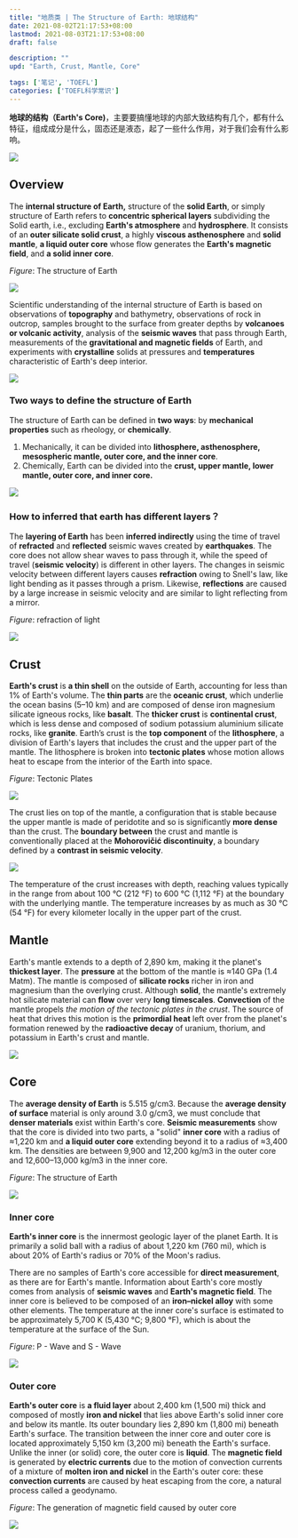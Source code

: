 ```yaml
---
title: "地质类 | The Structure of Earth: 地球结构"
date: 2021-08-02T21:17:53+08:00
lastmod: 2021-08-03T21:17:53+08:00
draft: false

description: ""
upd: "Earth, Crust, Mantle, Core"

tags: ['笔记', 'TOEFL']
categories: ['TOEFL科学常识']
---
```


**地球的结构（Earth's Core)**，主要要搞懂地球的内部大致结构有几个，都有什么特征，组成成分是什么，固态还是液态，起了一些什么作用，对于我们会有什么影响。

![](https://cdn.jsdelivr.net/gh/henrywu97/FigBed@master/2021/EarthStructure.jpg)

## Overview

The **internal structure of Earth,** structure of the **solid Earth**, or simply structure of Earth refers to **concentric spherical layers** subdividing the Solid earth, i.e., excluding **Earth's atmosphere** and **hydrosphere**. It consists of an **outer silicate solid crust**, a highly **viscous asthenosphere** and **solid mantle**, **a liquid outer core** whose flow generates the **Earth's magnetic field**, and **a solid inner core**.

*Figure*: The structure of Earth

![](https://cdn.jsdelivr.net/gh/henrywu97/FigBed@master/2021/CompositionalLayers.jpg)

Scientific understanding of the internal structure of Earth is based on observations of **topography** and bathymetry, observations of rock in outcrop, samples brought to the surface from greater depths by **volcanoes or volcanic activity**, analysis of the **seismic waves** that pass through Earth, measurements of the **gravitational and magnetic fields** of Earth, and experiments with **crystalline** solids at pressures and **temperatures** characteristic of Earth's deep interior.

![](https://cdn.jsdelivr.net/gh/henrywu97/FigBed@master/2021/SeismicWaves.jpg)

### Two ways to define the structure of Earth

The structure of Earth can be defined in **two ways**: by **mechanical properties** such as rheology, or **chemically**.

1. Mechanically, it can be divided into **lithosphere, asthenosphere, mesospheric mantle, outer core, and the inner core**.
2. Chemically, Earth can be divided into the **crust, upper mantle, lower mantle, outer core, and inner core.**

![](https://cdn.jsdelivr.net/gh/henrywu97/FigBed@master/2021/Compositional&MechanicalLayers1.jpg)



### How to inferred that earth has different layers？

The **layering of Earth** has been **inferred indirectly** using the time of travel of **refracted** and **reflected** seismic waves created by **earthquakes**. The core does not allow shear waves to pass through it, while the speed of travel (**seismic velocity**) is different in other layers. The changes in seismic velocity between different layers causes **refraction** owing to Snell's law, like light bending as it passes through a prism. Likewise, **reflections** are caused by a large increase in seismic velocity and are similar to light reflecting from a mirror.

*Figure*: refraction of light

![](https://cdn.jsdelivr.net/gh/henrywu97/FigBed@master/2021/LightRefraction.jpg)

## Crust

**Earth's crust** is **a thin shell** on the outside of Earth, accounting for less than 1% of Earth's volume. The **thin parts** are the **oceanic crust**, which underlie the ocean basins (5–10 km) and are composed of dense iron magnesium silicate igneous rocks, like **basalt**. The **thicker crust** is **continental crust**, which is less dense and composed of sodium potassium aluminium silicate rocks, like **granite**. Earth’s crust is the **top component** of the **lithosphere**, a division of Earth's layers that includes the crust and the upper part of the mantle. The lithosphere is broken into **tectonic plates** whose motion allows heat to escape from the interior of the Earth into space.

*Figure*: Tectonic Plates

![](https://cdn.jsdelivr.net/gh/henrywu97/FigBed@master/2021/TectonicPlates.jpg)

The crust lies on top of the mantle, a configuration that is stable because the upper mantle is made of peridotite and so is significantly **more dense** than the crust. The **boundary between** the crust and mantle is conventionally placed at the **Mohorovičić discontinuity**, a boundary defined by a **contrast in seismic velocity**.

![](https://cdn.jsdelivr.net/gh/henrywu97/FigBed@master/2021/MohorovičićDiscontinuity.jpg)

The temperature of the crust increases with depth, reaching values typically in the range from about 100 °C (212 °F) to 600 °C (1,112 °F) at the boundary with the underlying mantle. The temperature increases by as much as 30 °C (54 °F) for every kilometer locally in the upper part of the crust.

## Mantle

Earth's mantle extends to a depth of 2,890 km, making it the planet's **thickest layer**. The **pressure** at the bottom of the mantle is ≈140 GPa (1.4 Matm). The mantle is composed of **silicate rocks** richer in iron and magnesium than the overlying crust. Although **solid**, the mantle's extremely hot silicate material can **flow** over very **long timescales**. **Convection** of the mantle propels *the motion of the tectonic plates in the crust*. The source of heat that drives this motion is the **primordial heat** left over from the planet's formation renewed by the **radioactive decay** of uranium, thorium, and potassium in Earth's crust and mantle.

![](https://cdn.jsdelivr.net/gh/henrywu97/FigBed@master/2021/EarthLayers.jpg)

## Core

The **average density of Earth** is 5.515 g/cm3. Because the **average density of surface** material is only around 3.0 g/cm3, we must conclude that **denser materials** exist within Earth's core. **Seismic measurements** show that the core is divided into two parts, a "solid" **inner core** with a radius of ≈1,220 km and **a liquid outer core** extending beyond it to a radius of ≈3,400 km. The densities are between 9,900 and 12,200 kg/m3 in the outer core and 12,600–13,000 kg/m3 in the inner core.

*Figure*: The structure of Earth

![](https://cdn.jsdelivr.net/gh/henrywu97/FigBed@master/2021/EarthLayers1.jpg)

### Inner core

**Earth's inner core** is the innermost geologic layer of the planet Earth. It is primarily a solid ball with a radius of about 1,220 km (760 mi), which is about 20% of Earth's radius or 70% of the Moon's radius.

There are no samples of Earth's core accessible for **direct measurement**, as there are for Earth's mantle. Information about Earth's core mostly comes from analysis of **seismic waves** and **Earth's magnetic field**. The inner core is believed to be composed of an **iron–nickel alloy** with some other elements. The temperature at the inner core's surface is estimated to be approximately 5,700 K (5,430 °C; 9,800 °F), which is about the temperature at the surface of the Sun.

*Figure*: P - Wave and S - Wave

![](https://cdn.jsdelivr.net/gh/henrywu97/FigBed@master/2021/P&SWave.jpg)

### Outer core

**Earth's outer core** is **a fluid layer** about 2,400 km (1,500 mi) thick and composed of mostly **iron and nickel** that lies above Earth's solid inner core and below its mantle. Its outer boundary lies 2,890 km (1,800 mi) beneath Earth's surface. The transition between the inner core and outer core is located approximately 5,150 km (3,200 mi) beneath the Earth's surface. Unlike the inner (or solid) core, the outer core is **liquid**. The **magnetic field** is generated by **electric currents** due to the motion of convection currents of a mixture of **molten iron and nickel** in the Earth's outer core: these **convection currents** are caused by heat escaping from the core, a natural process called a geodynamo.

*Figure*: The generation of magnetic field caused by outer core

![](https://cdn.jsdelivr.net/gh/henrywu97/FigBed@master/2021/OuterCoreMagneticField.jpg)